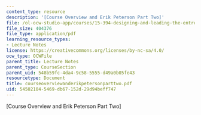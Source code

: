 ```yaml
---
content_type: resource
description: '[Course Overview and Erik Peterson Part Two]'
file: /ol-ocw-studio-app/courses/15-394-designing-and-leading-the-entrepreneurial-organization-spring-2003/545021045469db67152d29d94beff747_courseoverviewanderikpetersonparttwo.pdf
file_size: 404376
file_type: application/pdf
learning_resource_types:
- Lecture Notes
license: https://creativecommons.org/licenses/by-nc-sa/4.0/
ocw_type: OCWFile
parent_title: Lecture Notes
parent_type: CourseSection
parent_uid: 548b59fc-4da4-9c58-5555-d49a0b05fe43
resourcetype: Document
title: courseoverviewanderikpetersonparttwo.pdf
uid: 54502104-5469-db67-152d-29d94beff747
---
```

[Course Overview and Erik Peterson Part Two]